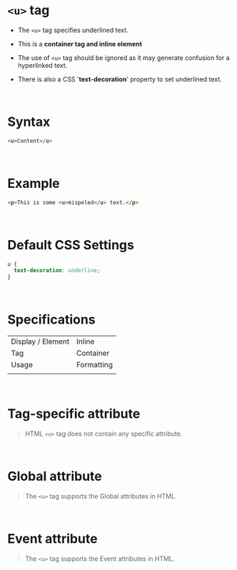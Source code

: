 # `<u>` tag

- The `<u>` tag specifies underlined text.

- This is a **container tag and inline element**

- The use of `<u>` tag should be ignored as it may generate confusion for a hyperlinked text.

- There is also a CSS '**text-decoration**' property to set underlined text.

&nbsp;

# Syntax

```html
<u>Content</u>
```

&nbsp;

# Example

```html
<p>This is some <u>mispeled</u> text.</p>
```

&nbsp;

# Default CSS Settings

```css
u {
  text-decoration: underline;
}
```

&nbsp;

# Specifications

|                   |            |
| ----------------- | ---------- |
| Display / Element | Inline     |
| Tag               | Container  |
| Usage             | Formatting |
|                   |            |

&nbsp;

# Tag-specific attribute

> HTML `<u>` tag does not contain any specific attribute.

&nbsp;

# Global attribute

> The `<u>` tag supports the Global attributes in HTML.

&nbsp;

# Event attribute

> The `<u>` tag supports the Event attributes in HTML.
